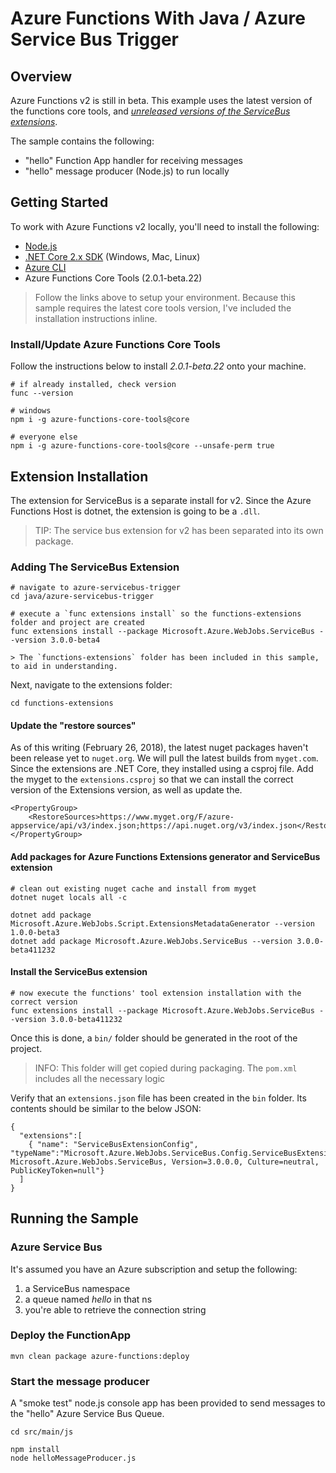 # Azure Functions With Java / Azure Service Bus Trigger

## Overview
Azure Functions v2 is still in beta. This example uses the latest version of the functions core tools, and _[unreleased versions of the ServiceBus extensions](https://www.myget.org/feed/azure-appservice/package/nuget/Microsoft.Azure.WebJobs.ServiceBus)_.

The sample contains the following:

* "hello" Function App handler for receiving messages
* "hello" message producer (Node.js) to run locally

## Getting Started
To work with Azure Functions v2 locally, you'll need to install the following:

* [Node.js](https://nodejs.org/en/download/)
* [.NET Core 2.x SDK](https://www.microsoft.com/net/download) (Windows, Mac, Linux)
* [Azure CLI](https://docs.microsoft.com/en-us/cli/azure/install-azure-cli?view=azure-cli-latest)
* Azure Functions Core Tools (2.0.1-beta.22)

> Follow the links above to setup your environment. Because this sample requires the latest core tools version, I've included the installation instructions inline.
	
### Install/Update Azure Functions Core Tools
Follow the instructions below to install _2.0.1-beta.22_ onto your machine.

```
# if already installed, check version
func --version

# windows
npm i -g azure-functions-core-tools@core

# everyone else
npm i -g azure-functions-core-tools@core --unsafe-perm true
```

## Extension Installation

The extension for ServiceBus is a separate install for v2. Since the Azure Functions Host is dotnet, the extension is going to be a `.dll`.

> TIP: The service bus extension for v2 has been separated into its own package.

### Adding The ServiceBus Extension

```
# navigate to azure-servicebus-trigger 
cd java/azure-servicebus-trigger

# execute a `func extensions install` so the functions-extensions folder and project are created 
func extensions install --package Microsoft.Azure.WebJobs.ServiceBus --version 3.0.0-beta4
```

	> The `functions-extensions` folder has been included in this sample, to aid in understanding. 

Next, navigate to the extensions folder:

```
cd functions-extensions
```


#### Update the "restore sources"

As of this writing (February 26, 2018), the latest nuget packages haven't been release yet to `nuget.org`. We will pull the latest builds from `myget.com`. Since the extensions are .NET Core, they installed using a csproj file. Add the myget to the `extensions.csproj` so that we can install the correct version of the Extensions version, as well as update the. 

```
<PropertyGroup>
    <RestoreSources>https://www.myget.org/F/azure-appservice/api/v3/index.json;https://api.nuget.org/v3/index.json</RestoreSources>
</PropertyGroup>
```

#### Add packages for Azure Functions Extensions generator and ServiceBus extension

```
# clean out existing nuget cache and install from myget
dotnet nuget locals all -c

dotnet add package Microsoft.Azure.WebJobs.Script.ExtensionsMetadataGenerator --version 1.0.0-beta3
dotnet add package Microsoft.Azure.WebJobs.ServiceBus --version 3.0.0-beta411232
```

#### Install the ServiceBus extension

```
# now execute the functions' tool extension installation with the correct version
func extensions install --package Microsoft.Azure.WebJobs.ServiceBus --version 3.0.0-beta411232 
```

Once this is done, a `bin/` folder should be generated in the root of the project. 

> INFO: This folder will get copied during packaging. The `pom.xml` includes all the necessary logic

Verify that an `extensions.json` file has been created in the `bin` folder. Its contents should be similar to the below JSON:

```
{
  "extensions":[
    { "name": "ServiceBusExtensionConfig", "typeName":"Microsoft.Azure.WebJobs.ServiceBus.Config.ServiceBusExtensionConfig, Microsoft.Azure.WebJobs.ServiceBus, Version=3.0.0.0, Culture=neutral, PublicKeyToken=null"}
  ]
}
```

## Running the Sample

### Azure Service Bus

It's assumed you have an Azure subscription and setup the following:

1. a ServiceBus namespace
2. a queue named _hello_ in that ns
3. you're able to retrieve the connection string 


### Deploy the FunctionApp

```
mvn clean package azure-functions:deploy
```

### Start the message producer

A "smoke test" node.js console app has been provided to send messages to the "hello" Azure Service Bus Queue. 

```
cd src/main/js

npm install
node helloMessageProducer.js
```
